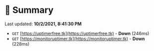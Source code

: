 # 📖 Summary
Last updated: **10/2/2021, 8:41:30 PM**

- `GET` [https://uptimerfree.tk](https://uptimerfree.tk) - **Down** (246ms)
- `GET` [https://monitoruptimer.tk](https://monitoruptimer.tk) - **Down** (228ms)
